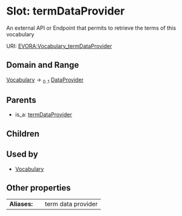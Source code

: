 
# Slot: termDataProvider

An external API or Endpoint that permits to retrieve the terms of this vocabulary

URI: [EVORA:Vocabulary_termDataProvider](https://evora-project.eu/Vocabulary_termDataProvider)


## Domain and Range

[Vocabulary](Vocabulary.md) &#8594;  <sub>0..1</sub> [DataProvider](DataProvider.md)

## Parents

 *  is_a: [termDataProvider](termDataProvider.md)

## Children


## Used by

 * [Vocabulary](Vocabulary.md)

## Other properties

|  |  |  |
| --- | --- | --- |
| **Aliases:** | | term data provider |